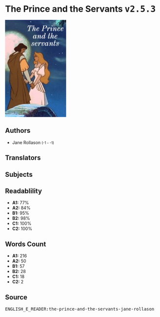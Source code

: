 # The Prince and the Servants <kbd>v2.5.3</kbd>

![](./cover.medium.jpg "")

## Authors


 - Jane Rollason <small>(-1 - -1)</small>

## Translators



## Subjects



## Readablility


 - **A1:** 77%
 - **A2:** 84%
 - **B1:** 95%
 - **B2:** 98%
 - **C1:** 100%
 - **C2:** 100%

## Words Count


 - **A1:** 216
 - **A2:** 50
 - **B1:** 57
 - **B2:** 28
 - **C1:** 18
 - **C2:** 2

## Source


<kbd>ENGLISH_E_READER:the-prince-and-the-servants-jane-rollason</kbd>
